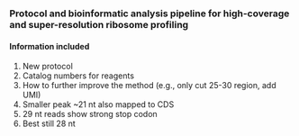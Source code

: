 ### Protocol and bioinformatic analysis pipeline for high-coverage and super-resolution ribosome profiling  

#### Information included
1. New protocol  
2. Catalog numbers for reagents
3. How to further improve the method (e.g., only cut 25-30 region, add UMI)
4. Smaller peak ~21 nt also mapped to CDS
5. 29 nt reads show strong stop codon
6. Best still 28 nt  









